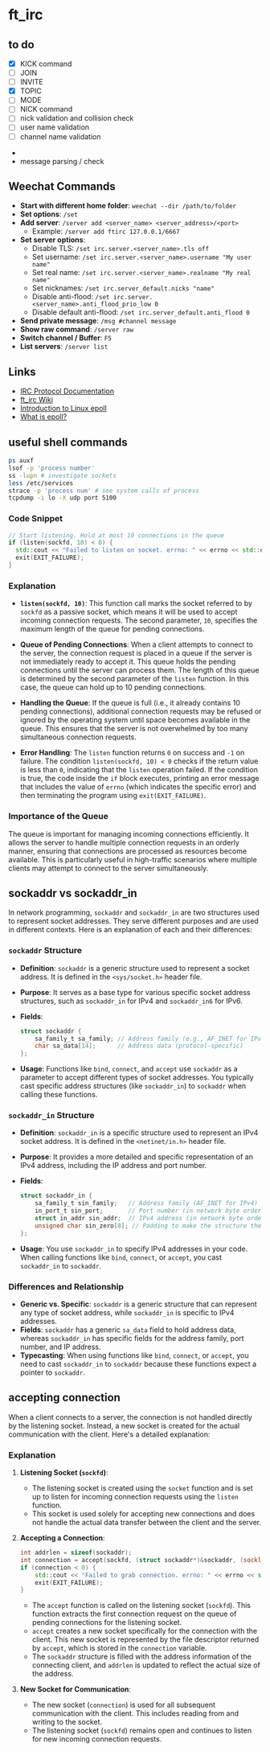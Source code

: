 # ft_irc

## to do
- [x] KICK command
- [ ] JOIN 
- [ ] INVITE
- [x] TOPIC
- [ ] MODE
- [ ] NICK command
- [ ] nick validation and collision check
- [ ] user name validation
- [ ] channel name validation
- 
- message parsing / check

## Weechat Commands

- **Start with different home folder**: `weechat --dir /path/to/folder`
- **Set options**: `/set`
- **Add server**: `/server add <server_name> <server_address>/<port>`
  - Example: `/server add ftirc 127.0.0.1/6667`
- **Set server options**:
  - Disable TLS: `/set irc.server.<server_name>.tls off`
  - Set username: `/set irc.server.<server_name>.username "My user name"`
  - Set real name: `/set irc.server.<server_name>.realname "My real name"`
  - Set nicknames: `/set irc.server_default.nicks "name"`
  - Disable anti-flood: `/set irc.server.<server_name>.anti_flood_prio_low 0`
  - Disable default anti-flood: `/set irc.server_default.anti_flood 0`
- **Send private message**: `/msg #channel message`
- **Show raw command**: `/server raw`
- **Switch channel / Buffer**: `F5`
- **List servers**: `/server list`

## Links

- [IRC Protocol Documentation](https://ircgod.com/docs/irc/to_know/)
- [ft_irc Wiki](https://github.com/42-serv/ft_irc/wiki)
- [Introduction to Linux epoll](https://expserver.github.io/guides/resources/introduction-to-linux-epoll.html)
- [What is epoll?](https://medium.com/@avocadi/what-is-epoll-9bbc74272f7c)


## useful shell commands

``` bash
ps auxf
lsof -p 'process number'
ss -lupn # investigate sockets
less /etc/services 
strace -p 'process num' # see system calls of process
tcpdump -i lo -X udp port 5100 
```


### Code Snippet
```cpp
// Start listening. Hold at most 10 connections in the queue
if (listen(sockfd, 10) < 0) {
  std::cout << "Failed to listen on socket. errno: " << errno << std::endl;
  exit(EXIT_FAILURE);
}
```

### Explanation

- **`listen(sockfd, 10)`**: This function call marks the socket referred to by `sockfd` as a passive socket, which means it will be used to accept incoming connection requests. The second parameter, `10`, specifies the maximum length of the queue for pending connections.
  
- **Queue of Pending Connections**: When a client attempts to connect to the server, the connection request is placed in a queue if the server is not immediately ready to accept it. This queue holds the pending connections until the server can process them. The length of this queue is determined by the second parameter of the `listen` function. In this case, the queue can hold up to 10 pending connections.

- **Handling the Queue**: If the queue is full (i.e., it already contains 10 pending connections), additional connection requests may be refused or ignored by the operating system until space becomes available in the queue. This ensures that the server is not overwhelmed by too many simultaneous connection requests.

- **Error Handling**: The `listen` function returns `0` on success and `-1` on failure. The condition `listen(sockfd, 10) < 0` checks if the return value is less than `0`, indicating that the `listen` operation failed. If the condition is true, the code inside the `if` block executes, printing an error message that includes the value of `errno` (which indicates the specific error) and then terminating the program using `exit(EXIT_FAILURE)`.

### Importance of the Queue

The queue is important for managing incoming connections efficiently. It allows the server to handle multiple connection requests in an orderly manner, ensuring that connections are processed as resources become available. This is particularly useful in high-traffic scenarios where multiple clients may attempt to connect to the server simultaneously.

## sockaddr vs sockaddr_in

In network programming, `sockaddr` and `sockaddr_in` are two structures used to represent socket addresses. They serve different purposes and are used in different contexts. Here is an explanation of each and their differences:

### `sockaddr` Structure

- **Definition**: `sockaddr` is a generic structure used to represent a socket address. It is defined in the `<sys/socket.h>` header file.
- **Purpose**: It serves as a base type for various specific socket address structures, such as `sockaddr_in` for IPv4 and `sockaddr_in6` for IPv6.
- **Fields**:

  ```c
  struct sockaddr {
      sa_family_t sa_family; // Address family (e.g., AF_INET for IPv4)
      char sa_data[14];      // Address data (protocol-specific)
  };
  ```

- **Usage**: Functions like `bind`, `connect`, and `accept` use `sockaddr` as a parameter to accept different types of socket addresses. You typically cast specific address structures (like `sockaddr_in`) to `sockaddr` when calling these functions.

### `sockaddr_in` Structure

- **Definition**: `sockaddr_in` is a specific structure used to represent an IPv4 socket address. It is defined in the `<netinet/in.h>` header file.
- **Purpose**: It provides a more detailed and specific representation of an IPv4 address, including the IP address and port number.
- **Fields**:

  ```c
  struct sockaddr_in {
      sa_family_t sin_family;   // Address family (AF_INET for IPv4)
      in_port_t sin_port;       // Port number (in network byte order)
      struct in_addr sin_addr;  // IPv4 address (in network byte order)
      unsigned char sin_zero[8]; // Padding to make the structure the same size as sockaddr
  };
  ```

- **Usage**: You use `sockaddr_in` to specify IPv4 addresses in your code. When calling functions like `bind`, `connect`, or `accept`, you cast `sockaddr_in` to `sockaddr`.

### Differences and Relationship

- **Generic vs. Specific**: `sockaddr` is a generic structure that can represent any type of socket address, while `sockaddr_in` is specific to IPv4 addresses.
- **Fields**: `sockaddr` has a generic `sa_data` field to hold address data, whereas `sockaddr_in` has specific fields for the address family, port number, and IP address.
- **Typecasting**: When using functions like `bind`, `connect`, or `accept`, you need to cast `sockaddr_in` to `sockaddr` because these functions expect a pointer to `sockaddr`.

## accepting connection

When a client connects to a server, the connection is not handled directly by the listening socket. Instead, a new socket is created for the actual communication with the client. Here's a detailed explanation:

### Explanation

1. **Listening Socket (`sockfd`)**:
   - The listening socket is created using the `socket` function and is set up to listen for incoming connection requests using the `listen` function.
   - This socket is used solely for accepting new connections and does not handle the actual data transfer between the client and the server.

2. **Accepting a Connection**:

   ```cpp
   int addrlen = sizeof(sockaddr);
   int connection = accept(sockfd, (struct sockaddr*)&sockaddr, (socklen_t*)&addrlen);
   if (connection < 0) {
       std::cout << "Failed to grab connection. errno: " << errno << std::endl;
       exit(EXIT_FAILURE);
   }
   ```

   - The `accept` function is called on the listening socket (`sockfd`). This function extracts the first connection request on the queue of pending connections for the listening socket.
   - `accept` creates a new socket specifically for the connection with the client. This new socket is represented by the file descriptor returned by `accept`, which is stored in the `connection` variable.
   - The `sockaddr` structure is filled with the address information of the connecting client, and `addrlen` is updated to reflect the actual size of the address.

3. **New Socket for Communication**:
   - The new socket (`connection`) is used for all subsequent communication with the client. This includes reading from and writing to the socket.
   - The listening socket (`sockfd`) remains open and continues to listen for new incoming connection requests.

